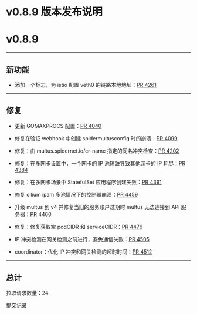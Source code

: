 # v0.8.9 版本发布说明


# v0.8.9

***

## 新功能

* 添加一个标志，为 istio 配置 veth0 的链路本地地址：[PR 4261](https://github.com/spidernet-io/spiderpool/pull/4261)



***

## 修复

* 更新 GOMAXPROCS 配置：[PR 4040](https://github.com/spidernet-io/spiderpool/pull/4040)

* 修复在验证 webhook 中创建 spidermultusconfig 时的崩溃：[PR 4099](https://github.com/spidernet-io/spiderpool/pull/4099)

* 修复：由 multus.spidernet.io/cr-name 指定的同名冲突检查：[PR 4202](https://github.com/spidernet-io/spiderpool/pull/4202)

* 修复：在多网卡设置中，一个网卡的 IP 池短缺导致其他网卡的 IP 耗尽：[PR 4384](https://github.com/spidernet-io/spiderpool/pull/4384)

* 修复：在多网卡场景中 StatefulSet 应用程序创建失败：[PR 4391](https://github.com/spidernet-io/spiderpool/pull/4391)

* 修复 cilium ipam 多池情况下的控制器崩溃：[PR 4459](https://github.com/spidernet-io/spiderpool/pull/4459)

* 升级 multus 到 v4 并修复当旧的服务账户过期时 multus 无法连接到 API 服务器：[PR 4460](https://github.com/spidernet-io/spiderpool/pull/4460)

* 修复：修复获取空 podCIDR 和 serviceCIDR：[PR 4476](https://github.com/spidernet-io/spiderpool/pull/4476)

* IP 冲突检测在网关检测之前进行，避免通信失败：[PR 4505](https://github.com/spidernet-io/spiderpool/pull/4505)

* coordinator：优化 IP 冲突和网关检测的超时时间：[PR 4512](https://github.com/spidernet-io/spiderpool/pull/4512)



***

## 总计

拉取请求数量：24

[提交记录](https://github.com/spidernet-io/spiderpool/compare/v0.8.8...v0.8.9)
